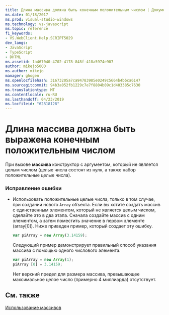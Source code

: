 ```yaml
---
title: Длина массива должна быть конечным положительным числом | Документация Майкрософт
ms.date: 01/18/2017
ms.prod: visual-studio-windows
ms.technology: vs-javascript
ms.topic: reference
f1_keywords:
- VS.WebClient.Help.SCRIPT5029
dev_langs:
- JavaScript
- TypeScript
- DHTML
ms.assetid: 1a467040-4702-4178-848f-418a5974e907
author: mikejo5000
ms.author: mikejo
manager: ghogen
ms.openlocfilehash: 31673205a7ca94783985e0249c5664b4bbca6147
ms.sourcegitcommit: 94b3a052fb1229c7e7f8804b09c1d403385c7630
ms.translationtype: MT
ms.contentlocale: ru-RU
ms.lasthandoff: 04/23/2019
ms.locfileid: "62818128"
---
```

# <a name="array-length-must-be-a-finite-positive-integer"></a>Длина массива должна быть выражена конечным положительным числом
При вызове **массива** конструктор с аргументом, который не является целым числом (целые числа состоят из нуля, а также набор положительные целые числа).  
  
### <a name="to-correct-this-error"></a>Исправление ошибки  
  
- Использовать положительные целые числа, только в том случае, при создании нового `Array` объекта. Если вы хотите создать массив с единственным элементом, который не является целым числом, сделайте это в два этапа. Сначала создайте массив с одним элементом, а затем поместить значение в первом элементе (array[0]). Ниже приведен пример, который создает эту ошибку.  
  
    ```JavaScript  
    var piArray = new Array(3.14159);  
    ```  
  
     Следующий пример демонстрирует правильный способ указания массива с помощью одного числового элемента.  
  
    ```JavaScript  
    var piArray = new Array(1);  
    piArray [0] = 3.14159;  
    ```  
  
     Нет верхний предел для размера массива, превышающее максимальное целое число (примерно 4 миллиарда) отсутствует.  
  
## <a name="see-also"></a>См. также  
 [Использование массивов](../../javascript/advanced/using-arrays-javascript.md)
